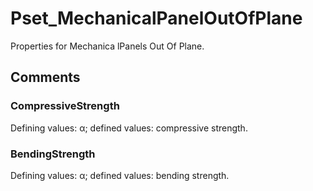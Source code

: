 # Pset_MechanicalPanelOutOfPlane

Properties for Mechanica lPanels Out Of Plane.<!-- end of definition -->

## Comments

### CompressiveStrength

Defining values: α; defined values: compressive strength.

### BendingStrength

Defining values: α; defined values: bending strength.
